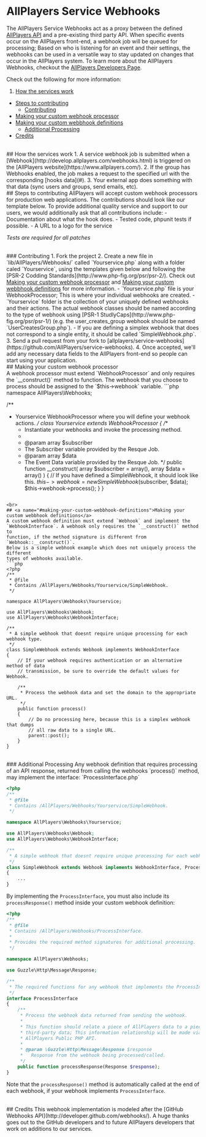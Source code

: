 # AllPlayers Service Webhooks
The AllPlayers Service Webhooks act as a proxy between the defined
[AllPlayers API](http://develop.allplayers.com/) and a pre-existing third party
API. When specific events occur on the AllPlayers front-end, a webhook job will
be queued for processing; Based on who is listening for an event and their
settings, the webhooks can be used in a versatile way to stay updated on changes
that occur in the AllPlayers system. To learn more about the AllPlayers
Webhooks, checkout the [AllPlayers Developers Page](http://develop.allplayers.com/webhooks.html).

Check out the following for more information:<br>
1. <a href="#how-the-services-work">How the services work</a><br>
- <a href="#steps-to-contributing">Steps to contributing</a><br>
  - <a href="#contributing">Contributing</a>
- <a href="#making-your-custom-webhook-processor">Making your custom webhook processor</a><br>
- <a href="#making-your-custom-webbhook-definitions">Making your custom webbhook definitions</a><br>
  - <a href="#additional-processing">Additional Processing</a><br>
- <a href="#credits">Credits</a><br>

<br>
## <a name="how-the-services-work">How the services work</a>
1. A service webhook job is submitted when a
[Webhook](http://develop.allplayers.com/webhooks.html) is triggered on the
[AllPlayers website](https://www.allplayers.com/).
2. If the group has Webhooks enabled, the job makes a request to the specified
url with the corresponding [hooks data](#).
3. Your external app does something with that data (sync users and groups, send
emails, etc).

<br>
## <a name="steps-to-contributing">Steps to contributing</a>
AllPlayers will accept custom webhook processors for production web
applications. The contributions should look like our template below. To provide
additional quality service and support to our users, we would additionally ask
that all contributions include:
   - Documentation about what the hook does.
   - Tested code, phpunit tests if possible.
   - A URL to a logo for the service

*Tests are required for all patches*

<br>
### <a name="contributing">Contributing</a>
1. Fork the project
2. Create a new file in `lib/AllPlayers/Webhooks/` called `Yourservice.php`
along with a folder caled `Yourservice`, using the templates given below and
following the [PSR-2 Codding Standards](http://www.php-fig.org/psr/psr-2/).
Check out <a href="#making-your-custom-webhook-processor">Making your custom webhook processor</a>
and <a href="#making-your-custom-webbhook-definitions">Making your custom webbhook definitions</a>
for more information.
  - `Yourservice.php` file is your WebhookProcessor; This is where your individual
  webhooks are created.
  - `Yourservice` folder is the collection of your uniquely defined webhooks and
  their actions. The actual webhook classes should be named according to the
  type of webhook using [PSR-1 StudlyCaps](http://www.php-fig.org/psr/psr-1/)
  (e.g. the user_creates_group webhook should be named `UserCreatesGroup.php`).
    - If you are defining a simplex webhook that does not correspond to a single
  entity, it should be called `SimpleWebhook.php`.
3. Send a pull request from your fork to
[allplayers/service-webhooks](https://github.com/AllPlayers/service-webhooks).
4. Once accepted, we'll add any necessary data fields to the AllPlayers
front-end so people can start using your application.

<br>
## <a name="making-your-custom-webhook-processor">Making your custom webhook processor</a><br>
A webhook processor must extend `WebhookProcessor` and only requires the
`__construct()` method to function. The webhook that you choose to process
should be assigned to the `$this->webhook` variable.
```php
<?php
/**
 * @file
 * Contains /AllPlayers/Webhooks/Yourservice.
 */

namespace AllPlayers\Webhooks;

/**
 * Yourservice WebhookProcessor where you will define your webhook actions.
 */
class Yourservice extends WebhookProcessor
{
    /**
     * Instantiate your webhooks and invoke the processing method.
     *
     * @param array $subscriber
     *   The Subscriber variable provided by the Resque Job.
     * @param array $data
     *   The Event Data variable provided by the Resque Job.
     */
    public function __construct(
        array $subscriber = array(),
        array $data = array()
    ) {
        // If you have defined a SimpleWebhook, it should look like this.
        $this->webhook = new SimpleWebhook($subscriber, $data);
        $this->webhook->process();
    }
}
```

<br>
## <a name="#making-your-custom-webbhook-definitions">Making your custom webbhook definitions</a>
A custom webhook definition must extend `Webhook` and implement the
`WebhookInterface`. A webhook only requires the `__construct()` method to
function, if the method signature is different from `Webhook::__construct()`.
Below is a simple webhook example which does not uniquely process the different
types of webhooks available.
```php
<?php
/**
 * @file
 * Contains /AllPlayers/Webhooks/Yourservice/SimpleWebhook.
 */

namespace AllPlayers\Webhooks\Yourservice;

use AllPlayers\Webhooks\Webhook;
use AllPlayers\Webhooks\WebhookInterface;

/**
 * A simple webhook that doesnt require unique processing for each webhook type.
 */
class SimpleWebhook extends Webhook implements WebhookInterface
{
    // If your webhook requires authentication or an alternative method of data
    // transmission, be sure to override the default values for Webhook.

    /**
     * Process the webhook data and set the domain to the appropriate URL.
     */
    public function process()
    {
        // Do no processing here, because this is a simplex webhook that dumps
        // all raw data to a single URL.
        parent::post();
    }
}

```

<br>
### <a name="additional-processing">Additional Processing</a>
Any webhook definition that requires processing of an API response, returned
from calling the webhooks `process()` method, may implement the interface:
`ProcessInterface.php`

```php
<?php
/**
 * @file
 * Contains /AllPlayers/Webhooks/Yourservice/SimpleWebhook.
 */

namespace AllPlayers\Webhooks\Yourservice;

use AllPlayers\Webhooks\Webhook;
use AllPlayers\Webhooks\WebhookInterface;

/**
 * A simple webhook that doesnt require unique processing for each webhook type.
 */
class SimpleWebhook extends Webhook implements WebhookInterface, ProcessInterface
{
    ...
}
```

By implementing the `ProcessInterface`, you must also include its
`processResponse()` method inside your custom webhook definition:

```php
<?php
/**
 * @file
 * Contains /AllPlayers/Webhooks/ProcessInterface.
 *
 * Provides the required method signatures for additional processing.
 */

namespace AllPlayers\Webhooks;

use Guzzle\Http\Message\Response;

/**
 * The required functions for any webhook that implements the ProcessInterface.
 */
interface ProcessInterface
{
    /**
     * Process the webhook data returned from sending the webhook.
     *
     * This function should relate a piece of AllPlayers data to a piece of
     * third-party data; This information relationship will be made via the
     * AllPlayers Public PHP API.
     *
     * @param \Guzzle\Http\Message\Response $response
     *   Response from the webhook being processed/called.
     */
    public function processResponse(Response $response);
}

```
Note that the `processResponse()` method is automatically called at the end of
each webhook, if your webhook implements `ProcessInterface`.

<br>
## <a name="#credits">Credits</a>
This webhook implementation is modeled after the
[GitHub Webhooks API](http://developer.github.com/webhooks/). A huge thanks goes
out to the GitHub developers and to future AllPlayers developers that work on
additions to our services.

